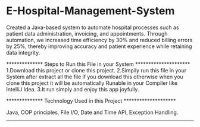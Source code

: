 # E-Hospital-Management-System
Created a Java-based system to automate hospital processes such as patient data administration, invoicing, and appointments. Through automation, we increased time efficiency by 30% and reduced billing errors by 25%, thereby improving accuracy and patient experience while retaining data integrity.

**************  Steps to Run this File in your System  *********************
1.Download this project or clone this project.
2.Simpily run this file in your System after extract all the file if you download this otherwise when you clone this project it will be automatically Runable in your Compiler like IntelliJ Idea.
3.It run simply and enjoy this app joyfully.

**************  Technology Used in this Project  ********************

Java, OOP principles, File I/O, Date and Time API, Exception Handling.

*********************************************************************
